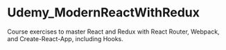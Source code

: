 # Udemy_ModernReactWithRedux
Course exercises to master React and Redux with React Router, Webpack, and Create-React-App, including Hooks.
